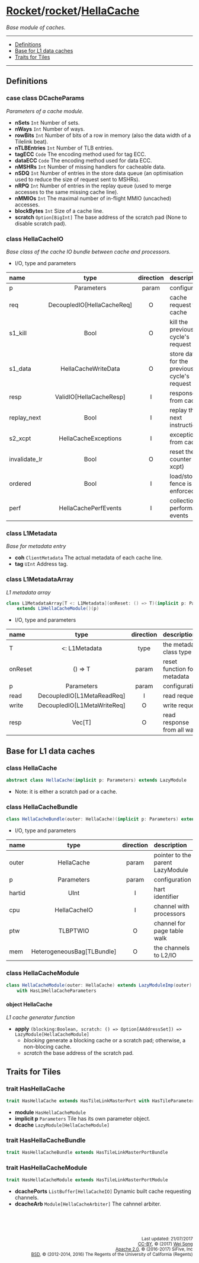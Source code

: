 [Rocket](../Readme.md)/[rocket](../rocket.md)/[HellaCache](https://github.com/freechipsproject/rocket-chip/blob/master/src/main/scala/rocket/HellaCache.scala)
========================
*Base module of caches.*

*****************

+ [Definitions](#definitions)
+ [Base for L1 data caches](#base-for-l1-data-caches)
+ [Traits for Tiles](#traits-for-tiles)

*****************

## Definitions

### case class DCacheParams
*Parameters of a cache module.*

+ **nSets** `Int` Number of sets.
+ **nWays** `Int` Number of ways.
+ **rowBits** `Int` Number of bits of a row in memory (also the data width of a Tilelink beat).
+ **nTLBEntries** `Int` Number of TLB entries.
+ **tagECC** `Code` The encoding method used for tag ECC.
+ **dataECC** `Code` The encoding method used for data ECC.
+ **nMSHRs** `Int` Number of missing handlers for cacheable data.
+ **nSDQ** `Int` Number of entries in the store data queue (an optimisation used to reduce the size of request sent to MSHRs).
+ **nRPQ** `Int` Number of entries in the replay queue (used to merge accesses to the same missing cache line).
+ **nMMIOs** `Int` The maximal number of in-flight MMIO (uncached) accesses.
+ **blockBytes** `Int` Size of a cache line.
+ **scratch** `Option[BigInt]` The base address of the scratch pad (None to disable scratch pad).

### class HellaCacheIO
*Base class of the cache IO bundle between cache and processors.*

+ I/O, type and parameters

| name                   | type             | direction  | description                           |
| :---                   | :--:             | :--:       | :---                                  |
| p                      | Parameters       | param      | configuration                         |
| req                    | DecoupledIO[HellaCacheReq] | O | cache request to cache               |
| s1\_kill               | Bool             | O          | kill the previous cycle's request     |
| s1\_data               | HellaCacheWriteData | O       | store data for the previous cycle's request |
| resp                   | ValidIO[HellaCacheResp] | I   | response from cache                   |
| replay\_next           | Bool             | I          | replay the next instruction           |
| s2\_xcpt               | HellaCacheExceptions | I      | exceptions from cache                 |
| invalidate\_lr         | Bool             | O          | reset the lr counter (wb xcpt)        |
| ordered                | Bool             | I          | load/store fence is enforced          |
| perf                   | HellaCachePerfEvents | I      | collection performance events         |

### class L1Metadata
*Base for metadata entry*

+ **coh** `ClientMetadata` The actual metadata of each cache line.
+ **tag** `UInt` Address tag.

### class L1MetadataArray
*L1 metadata array*

~~~scala
class L1MetadataArray[T <: L1Metadata](onReset: () => T)(implicit p: Parameters)
    extends L1HellaCacheModule()(p)
~~~

+ I/O, type and parameters

| name                   | type             | direction  | description                           |
| :---                   | :--:             | :--:       | :---                                  |
| T                      | <: L1Metadata    | type       | the metadata class type               |
| onReset                | () => T          | param      | reset function for metadata           |
| p                      | Parameters       | param      | configuration                         |
| read                   | DecoupledIO[L1MetaReadReq] | I | read request                         |
| write                  | DecoupledIO[L1MetaWriteReq] | O | write request                       |
| resp                   | Vec[T]           | O          | read response from all ways           |


## Base for L1 data caches

### class HellaCache

~~~scala
abstract class HellaCache(implicit p: Parameters) extends LazyModule
~~~

+ Note: it is either a scratch pad or a cache.

### class HellaCacheBundle

~~~scala
class HellaCacheBundle(outer: HellaCache)(implicit p: Parameters) extends CoreBundle()(p)
~~~

+ I/O, type and parameters

| name                   | type             | direction  | description                           |
| :---                   | :--:             | :--:       | :---                                  |
| outer                  | HellaCache       | param      | pointer to the parent LazyModule      |
| p                      | Parameters       | param      | configuration                         |
| hartid                 | UInt             | I          | hart identifier                       |
| cpu                    | HellaCacheIO     | I          | channel with processors               |
| ptw                    | TLBPTWIO         | O          | channel for page table walk           |
| mem                    | HeterogeneousBag[TLBundle] | O | the channels to L2/IO                |

### class HellaCacheModule

~~~scala
class HellaCacheModule(outer: HellaCache) extends LazyModuleImp(outer)
    with HasL1HellaCacheParameters
~~~

#### object HellaCache
*L1 cache generator function*

+ **apply** `(blocking:Boolean, scratch: () => Option[AAddressSet]) => LazyModule[HellaCacheModule]`
  + *blocking* generate a blocking cache or a scratch pad; otherwise, a non-blocing cache.
  + *scratch* the base address of the scratch pad.


## Traits for Tiles

### trait HasHellaCache

~~~scala
trait HasHellaCache extends HasTileLinkMasterPort with HasTileParameters
~~~

+ **module** `HasHellaCacheModule`
+ **implicit p** `Parameters` Tile has its own parameter object.
+ **dcache** `LazyModule[HellaCacheModule]`

### trait HasHellaCacheBundle

~~~scala
trait HasHellaCacheBundle extends HasTileLinkMasterPortBundle
~~~

### trait HasHellaCacheModule

~~~scala
trait HasHellaCacheModule extends HasTileLinkMasterPortModule
~~~

+ **dcachePorts** `ListBuffer[HellaCacheIO]` Dynamic built cache requesting channels.
+ **dcacheArb** `Module[HellaCacheArbiter]` The cahnnel arbiter.



<br><br><br><p align="right">
<sub>
Last updated: 21/07/2017<br>
[CC-BY](https://creativecommons.org/licenses/by/3.0/), &copy; (2017) [Wei Song](mailto:wsong83@gmail.com)<br>
[Apache 2.0](https://github.com/freechipsproject/rocket-chip/blob/master/LICENSE.SiFive), &copy; (2016-2017) SiFive, Inc<br>
[BSD](https://github.com/freechipsproject/rocket-chip/blob/master/LICENSE.Berkeley), &copy; (2012-2014, 2016) The Regents of the University of California (Regents)
</sub>
</p>
